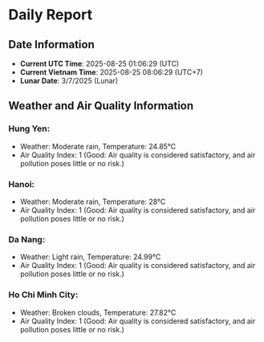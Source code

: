 # Daily Report
## Date Information
- **Current UTC Time**: 2025-08-25 01:06:29 (UTC)
- **Current Vietnam Time**: 2025-08-25 08:06:29 (UTC+7)
- **Lunar Date**: 3/7/2025 (Lunar)

## Weather and Air Quality Information

### Hung Yen:
- Weather: Moderate rain, Temperature: 24.85°C
- Air Quality Index: 1 (Good: Air quality is considered satisfactory, and air pollution poses little or no risk.)

### Hanoi:
- Weather: Moderate rain, Temperature: 28°C
- Air Quality Index: 1 (Good: Air quality is considered satisfactory, and air pollution poses little or no risk.)

### Da Nang:
- Weather: Light rain, Temperature: 24.99°C
- Air Quality Index: 1 (Good: Air quality is considered satisfactory, and air pollution poses little or no risk.)

### Ho Chi Minh City:
- Weather: Broken clouds, Temperature: 27.82°C
- Air Quality Index: 1 (Good: Air quality is considered satisfactory, and air pollution poses little or no risk.)
